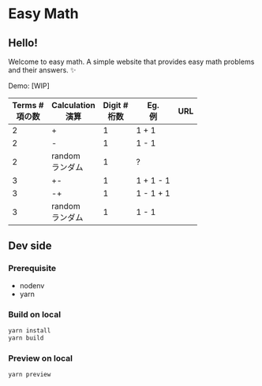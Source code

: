 # Easy Math

## Hello!

Welcome to easy math. A simple website that provides easy math problems and their answers. :sparkles:

Demo: [WIP]

| Terms #<br>項の数 | Calculation <br>演算  | Digit #<br> 桁数| Eg.<br>例  | URL  |
|---|---|---|---|---|
| 2 | + | 1 | 1 + 1  |   |
| 2 | - | 1 | 1 - 1  |   |
| 2 | random<br>ランダム | 1 | ? |   |
| 3 | +- | 1 | 1 + 1 - 1  |   |
| 3 | -+ | 1 | 1 - 1 + 1  |   |
| 3 | random<br>ランダム | 1 | 1 - 1  |   |

## Dev side

### Prerequisite

- nodenv
- yarn

### Build on local

```sh
yarn install
yarn build
```

### Preview on local

```sh
yarn preview
```
